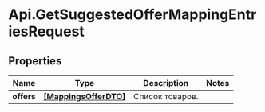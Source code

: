 # Api.GetSuggestedOfferMappingEntriesRequest

## Properties

Name | Type | Description | Notes
------------ | ------------- | ------------- | -------------
**offers** | [**[MappingsOfferDTO]**](MappingsOfferDTO.md) | Список товаров. | 


